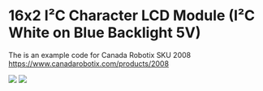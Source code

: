# 16x2 I²C Character LCD Module (I²C White on Blue Backlight 5V)

The is an example code for Canada Robotix SKU 2008
https://www.canadarobotix.com/products/2008

<img src="https://cdn.shopify.com/s/files/1/0015/7571/4865/products/2008_20_1_1024x1024@2x.jpg?v=1571749893">
<img src="https://cdn.shopify.com/s/files/1/0015/7571/4865/products/2008_20_3_1024x1024@2x.jpg?v=1571749893">